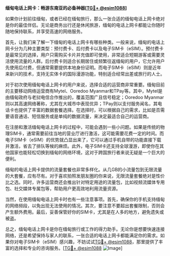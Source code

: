 **缅甸电话上网卡：畅游东南亚的必备神器[[TG💪+ @esim1088](https://t.me/s/esim1088)]**

如果你计划前往缅甸，或者已经在缅甸旅行，那么一张合适的缅甸电话上网卡绝对是你的最佳伴侣。无论是商务出行还是休闲旅游，缅甸的电话上网卡都能让你随时随地保持联系，并享受高速的网络服务。

首先，让我们来了解一下缅甸的电话上网卡有哪些种类。一般来说，缅甸的电话上网卡分为几种主要类型：预付费卡、后付费卡以及电子SIM卡（eSIM）。预付费卡是最常见的选择，用户只需购买卡片并充值即可使用，非常适合短期游客或需要灵活使用流量的人群。后付费卡则适合长期居住或频繁往返缅甸的用户，它允许用户先使用后付费，但通常需要提供本地身份证明。而电子SIM卡（eSIM）则是近年来新兴的技术，支持无实体卡的国际漫游功能，特别适合经常出差或旅行的人士。

对于初次使用缅甸电话上网卡的用户来说，选择合适的运营商非常重要。缅甸目前的主要移动网络运营商有Mytel、Ooredoo Myanmar和TPay等。其中，Mytel是由缅甸政府与老挝电信合作推出的，覆盖范围广且信号稳定；Ooredoo Myanmar则以其高速网络著称，尤其在大城市中表现优异；TPay则以支付服务闻名，其电话卡也提供了丰富的数据套餐选择。在选择时，可以根据自己的需求，比如是否需要语音通话、短信服务或是单纯的数据流量，来决定最适合自己的运营商。

在注册和激活缅甸电话上网卡的过程中，可能会遇到一些小问题。如果是传统的物理SIM卡，通常需要前往当地的营业厅进行激活，这可能需要花费一定的时间。而电子SIM卡（eSIM）的优势就凸显出来了，它可以通过手机自带的功能直接下载并激活，省去了排队等候的麻烦。此外，电子SIM卡还支持全球漫游，即使你在其他国家也能轻松切换到缅甸的网络环境，这对于跨国旅行者来说无疑是一个巨大的便利。

缅甸的电话上网卡提供的流量套餐也非常多样化。从几GB的小流量包到无限流量的大套餐，应有尽有。对于喜欢拍照发朋友圈的你来说，无限流量套餐绝对是性价比之选。同时，许多运营商还会推出针对特定用途的流量包，比如视频流媒体专用包、社交媒体专属包等，帮助用户更高效地利用流量资源。

当然，在使用缅甸电话上网卡时也有一些注意事项。首先，确保你的手机支持缅甸的网络频段，以免出现无法使用的情况。其次，要注意不要超出套餐限制，否则会产生额外费用。最后，妥善保管好你的SIM卡，尤其是在人多的地方，避免遗失或被盗。

总之，缅甸电话上网卡是你在缅甸旅行或工作的得力助手。无论你是想要快速连接网络，还是希望保持与家人的联系，一张合适的电话上网卡都能满足你的需求。如果你对电子SIM卡（eSIM）感兴趣，不妨试试[TG💪+ @esim1088](https://t.me/s/esim1088)，那里提供了丰富的选择和专业的咨询服务。[[TG💪+ @esim1088](https://t.me/s/esim1088) ![Image](https://i.postimg.cc/4NQfJmqS/Snipaste-2025-05-13-00-14-12.png)]